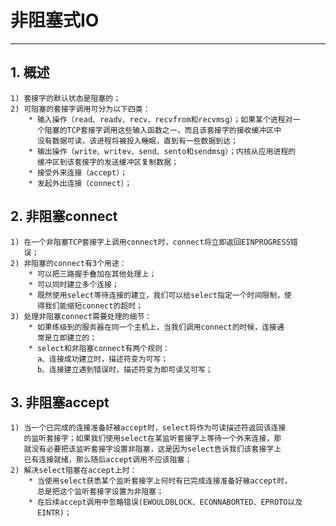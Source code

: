 # **非阻塞式IO**
***

## **1. 概述**
    1) 套接字的默认状态是阻塞的；
    2) 可阻塞的套接字调用可分为以下四类：
        * 输入操作（read、readv、recv、recvfrom和recvmsg）；如果某个进程对一
          个阻塞的TCP套接字调用这些输入函数之一，而且该套接字的接收缓冲区中
          没有数据可读，该进程将被投入睡眠，直到有一些数据到达；
        * 输出操作（write、writev、send、sento和sendmsg）；内核从应用进程的
          缓冲区到该套接字的发送缓冲区复制数据；
        * 接受外来连接（accept）；
        * 发起外出连接（connect）；


## **2. 非阻塞connect**
    1) 在一个非阻塞TCP套接字上调用connect时，connect将立即返回EINPROGRESS错
       误；
    2) 非阻塞的connect有3个用途：
        * 可以把三路握手叠加在其他处理上；
        * 可以同时建立多个连接；
        * 既然使用select等待连接的建立，我们可以给select指定一个时间限制，使
          得我们能缩短connect的超时；
    3) 处理非阻塞connect需要处理的细节：
        * 如果练级到的服务器在同一个主机上，当我们调用connect的时候，连接通
          常是立即建立的；
        * select和非阻塞connect有两个规则：
          a、连接成功建立时，描述符变为可写；
          b、连接建立遇到错误时，描述符变为即可读又可写；


## **3. 非阻塞accept**
    1) 当一个已完成的连接准备好被accept时，select将作为可读描述符返回该连接
       的监听套接字；如果我们使用select在某监听套接字上等待一个外来连接，那
       就没有必要把该监听套接字设置非阻塞，这是因为select告诉我们该套接字上
       已有连接就绪，那么随后accept调用不应该阻塞；
    2) 解决select阻塞在accept上时：
        * 当使用select获悉某个监听套接字上何时有已完成连接准备好被accept时，
          总是把这个监听套接字设置为非阻塞；
        * 在后续accept调用中忽略错误(EWOULDBLOCK、ECONNABORTED、EPROTO以及
          EINTR)；
